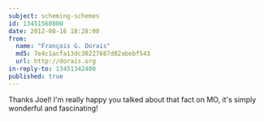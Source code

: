 ```yaml
---
subject: scheming-schemes
id: 13451560800
date: 2012-08-16 18:28:00
from:
  name: "François G. Dorais"
  md5: 7e4c1acfa13dc30227687d82abebf543
  url: http://dorais.org
in-reply-to: 13451342400
published: true
---
```

Thanks Joel! I'm really happy you talked about that fact on MO, it's simply wonderful and fascinating!
